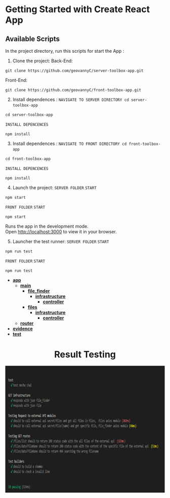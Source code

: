 


# Getting Started with Create React App

## Available Scripts

In the project directory, run this scripts for start the App :

1. Clone the project:
Back-End:
```terminal
git clone https://github.com/geovannyC/server-toolbox-app.git
```
Front-End:
```terminal
git clone https://github.com/geovannyC/front-toolbox-app.git
```

2. Install dependences :
`NAVIGATE TO SERVER DIRECTORY cd server-toolbox-app`
```terminal
cd server-toolbox-app
```
   `INSTALL DEPENCENCES`
```terminal
npm install
```
3. Install dependences :
`NAVIGATE TO FRONT DIRECTORY cd front-toolbox-app`
```terminal
cd front-toolbox-app
```
   `INSTALL DEPENCENCES`
```terminal
npm install
```
4. Launch the project:
`SERVER FOLDER`
   `START`
```terminal
npm start
```
`FRONT FOLDER`
   `START`
```terminal
npm start
```

Runs the app in the development mode.\
Open [http://localhost:3000](http://localhost:3000) to view it in your browser.

5. Launcher the test runner:
`SERVER FOLDER`
   `START`
```terminal
npm run test
```
`FRONT FOLDER`
   `START`
```terminal
npm run test
```

- [**app**](app)
    - [**main**](app/main)
        - [**file_finder**](app/main/file_finder)
            - [**infrastructure**](app/main/file_finder/infrastructure)
                - [**controller**](app/main/file_finder/infrastructure/controller)
        - [**files**](app/main/files)
            - [**infrastructure**](app/main/files/infrastructure)
                - [**controller**](app/main/files/infrastructure/controller)
    - [**router**](app/router)
- [**evidence**](evidence)
- [**test**](test)

<div align="center">
	<h1 >Result Testing</h1>
		<img src="./evidence/image1.png" width="800" height="400" alt="Click to see the source">
</div>


